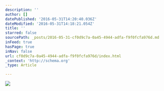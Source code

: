 ```yaml
---
description: ''
author: []
datePublished: '2016-05-31T14:20:40.036Z'
dateModified: '2016-05-31T14:18:21.054Z'
title: ''
starred: false
sourcePath: _posts/2016-05-31-cf0d9c7a-0a45-4944-adfa-f9f0fcfa976d.md
inFeed: true
hasPage: true
inNav: false
url: cf0d9c7a-0a45-4944-adfa-f9f0fcfa976d/index.html
_context: 'http://schema.org'
_type: Article

---
```

![](https://the-grid-user-content.s3-us-west-2.amazonaws.com/447fae6b-2c7d-4002-9f21-ff406d1e199f.jpg)